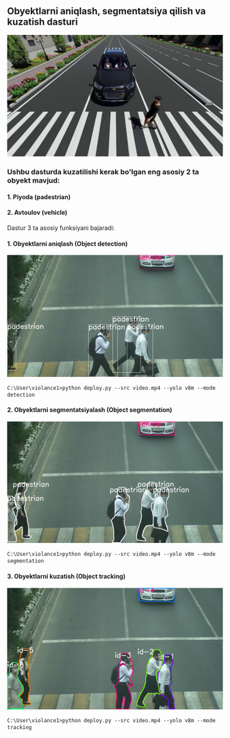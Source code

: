 ## Obyektlarni aniqlash, segmentatsiya qilish va kuzatish dasturi

![image](https://github.com/MisterFoziljon/AIRI-Violance/blob/main/Violance%20step-1/demonstration/image.jpg)

### Ushbu dasturda kuzatilishi kerak bo'lgan eng asosiy 2 ta obyekt mavjud:
#### 1. Piyoda (padestrian)
#### 2. Avtoulov (vehicle)

Dastur 3 ta asosiy funksiyani bajaradi:

#### 1. Obyektlarni aniqlash (Object detection)

![image](https://github.com/MisterFoziljon/AIRI-Violance/blob/main/Violance%20step-1/demonstration/detection.png)
```shell
C:\User\violance1>python deploy.py --src video.mp4 --yolo v8m --mode detection
```

#### 2. Obyektlarni segmentatsiyalash (Object segmentation)

![image](https://github.com/MisterFoziljon/AIRI-Violance/blob/main/Violance%20step-1/demonstration/segmentation.png)
```shell
C:\User\violance1>python deploy.py --src video.mp4 --yolo v8m --mode segmentation
```
#### 3. Obyektlarni kuzatish (Object tracking)

![image](https://github.com/MisterFoziljon/AIRI-Violance/blob/main/Violance%20step-1/demonstration/tracking.png)
```shell
C:\User\violance1>python deploy.py --src video.mp4 --yolo v8m --mode tracking
```


